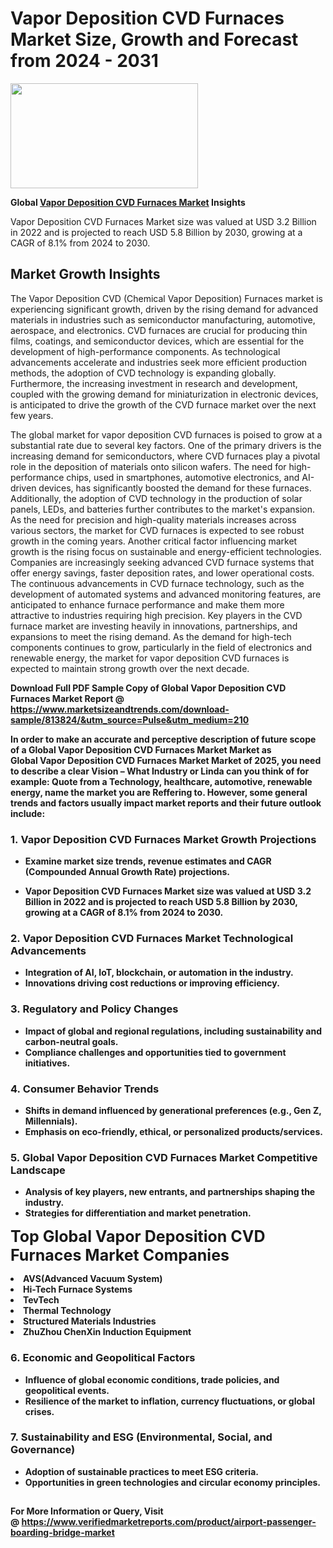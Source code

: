 <H1>Vapor Deposition CVD Furnaces Market Size, Growth and Forecast from 2024 - 2031</H1><img class="aligncenter size-medium wp-image-584254" src="https://thirdeyenews.in/wp-content/uploads/2024/09/Global-Market-Research-300x168.jpeg" alt="" width="300" height="168" /><p><strong>Global&nbsp;<a href="https://www.marketsizeandtrends.com/download-sample/813824/&amp;utm_source=Pulse&amp;utm_medium=210">Vapor Deposition CVD Furnaces Market</a> Insights</strong></p><p>Vapor Deposition CVD Furnaces Market size was valued at USD 3.2 Billion in 2022 and is projected to reach USD 5.8 Billion by 2030, growing at a CAGR of 8.1% from 2024 to 2030.</p><p><h2>Market Growth Insights</h2> <p>The Vapor Deposition CVD (Chemical Vapor Deposition) Furnaces market is experiencing significant growth, driven by the rising demand for advanced materials in industries such as semiconductor manufacturing, automotive, aerospace, and electronics. CVD furnaces are crucial for producing thin films, coatings, and semiconductor devices, which are essential for the development of high-performance components. As technological advancements accelerate and industries seek more efficient production methods, the adoption of CVD technology is expanding globally. Furthermore, the increasing investment in research and development, coupled with the growing demand for miniaturization in electronic devices, is anticipated to drive the growth of the CVD furnace market over the next few years.</p> <p><strong></strong></p> <p>The global market for vapor deposition CVD furnaces is poised to grow at a substantial rate due to several key factors. One of the primary drivers is the increasing demand for semiconductors, where CVD furnaces play a pivotal role in the deposition of materials onto silicon wafers. The need for high-performance chips, used in smartphones, automotive electronics, and AI-driven devices, has significantly boosted the demand for these furnaces. Additionally, the adoption of CVD technology in the production of solar panels, LEDs, and batteries further contributes to the market's expansion. As the need for precision and high-quality materials increases across various sectors, the market for CVD furnaces is expected to see robust growth in the coming years. Another critical factor influencing market growth is the rising focus on sustainable and energy-efficient technologies. Companies are increasingly seeking advanced CVD furnace systems that offer energy savings, faster deposition rates, and lower operational costs. The continuous advancements in CVD furnace technology, such as the development of automated systems and advanced monitoring features, are anticipated to enhance furnace performance and make them more attractive to industries requiring high precision. Key players in the CVD furnace market are investing heavily in innovations, partnerships, and expansions to meet the rising demand. As the demand for high-tech components continues to grow, particularly in the field of electronics and renewable energy, the market for vapor deposition CVD furnaces is expected to maintain strong growth over the next decade. <p><strong></p><p><span class=""><strong>Download Full PDF Sample Copy of Global Vapor Deposition CVD Furnaces Market Report</strong> @ <a href="https://www.marketsizeandtrends.com/download-sample/813824/&amp;utm_source=Pulse&amp;utm_medium=210" target="_blank">https://www.marketsizeandtrends.com/download-sample/813824/&amp;utm_source=Pulse&amp;utm_medium=210</a></span></p><p>In order to make an accurate and perceptive description of future scope of a Global&nbsp;Vapor Deposition CVD Furnaces Market Market as Global&nbsp;Vapor Deposition CVD Furnaces Market Market of 2025, you need to describe a clear Vision &ndash; What Industry or Linda can you think of for example: Quote from a Technology, healthcare, automotive, renewable energy, name the market you are Reffering to. However, some general trends and factors usually impact market reports and their future outlook include:</p><h3>1.&nbsp;<strong>Vapor Deposition CVD Furnaces Market Growth Projections</strong></h3><ul><li>Examine market size trends, revenue estimates and CAGR (Compounded Annual Growth Rate) projections.</li><li><p>Vapor Deposition CVD Furnaces Market size was valued at USD 3.2 Billion in 2022 and is projected to reach USD 5.8 Billion by 2030, growing at a CAGR of 8.1% from 2024 to 2030.</p></li></ul><h3>2.&nbsp;<strong>Vapor Deposition CVD Furnaces Market Technological Advancements</strong></h3><ul><li>Integration of AI, IoT, blockchain, or automation in the industry.</li><li>Innovations driving cost reductions or improving efficiency.</li></ul><h3>3.&nbsp;<strong>Regulatory and Policy Changes</strong></h3><ul><li>Impact of global and regional regulations, including sustainability and carbon-neutral goals.</li><li>Compliance challenges and opportunities tied to government initiatives.</li></ul><h3>4.&nbsp;<strong>Consumer Behavior Trends</strong></h3><ul><li>Shifts in demand influenced by generational preferences (e.g., Gen Z, Millennials).</li><li>Emphasis on eco-friendly, ethical, or personalized products/services.</li></ul><h3>5.&nbsp;<strong>Global Vapor Deposition CVD Furnaces Market Competitive Landscape</strong></h3><ul><li>Analysis of key players, new entrants, and partnerships shaping the industry.</li><li>Strategies for differentiation and market penetration.</li></ul><p data-pm-slice="1 1 []"><span style="color: inherit; font-family: inherit; font-size: 25px;">Top Global Vapor Deposition CVD Furnaces Market Companies</span></p><div class="" data-test-id=""><p><li>AVS(Advanced Vacuum System)</li><li> Hi-Tech Furnace Systems</li><li> TevTech</li><li> Thermal Technology</li><li> Structured Materials Industries</li><li> ZhuZhou ChenXin Induction Equipment</li></p></div><h3>6.&nbsp;<strong>Economic and Geopolitical Factors</strong></h3><ul><li>Influence of global economic conditions, trade policies, and geopolitical events.</li><li>Resilience of the market to inflation, currency fluctuations, or global crises.</li></ul><h3>7.&nbsp;<strong>Sustainability and ESG (Environmental, Social, and Governance)</strong></h3><ul><li>Adoption of sustainable practices to meet ESG criteria.</li><li>Opportunities in green technologies and circular economy principles.</li></ul><h2><strong style="font-size: 14px;">For More Information or Query, Visit @&nbsp;</strong><a style="background-color: #ffffff; font-size: 14px;" href="https://www.marketsizeandtrends.com/report/vapor-deposition-cvd-furnaces-market/" target="_blank">https://www.verifiedmarketreports.com/product/airport-passenger-boarding-bridge-market</a></h2>
